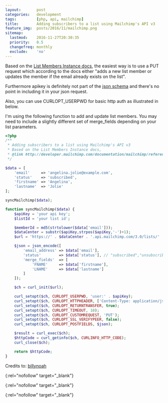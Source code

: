 ```yaml
---
layout:       post
categories:   development
tags:         [php, api, mailchimp]
title:        Adding subscribers to a list using Mailchimp's API v3
feature_img:  posts/2016/11/mailchimp.png
sitemap:
  lastmod:    2016-11-27T20:30:35
  priority:   0.5
  changefreq: monthly
  exclude:    'no'
---
```


Based on the [List Members Instance docs][0], the easiest way is to use a PUT request which according to the docs either "adds a new list member or updates the member if the email already exists on the list".

Furthermore apikey is definitely not part of the [json schema][1] and there's no point in including it in your json request.

Also, you can use CURLOPT_USERPWD for basic http auth as illustrated in below.

I'm using the following function to add and update list members. You may need to include a slightly different set of merge_fields depending on your list parameters.

```php
<?php
/**
 * Adding subscribers to a list using Mailchimp's API v3
 * Based on the List Members Instance docs,
 * @link http://developer.mailchimp.com/documentation/mailchimp/reference/lists/members/
 */

$data = [
    'email'     => 'angelina.jolie@example.com',
    'status'    => 'subscribed',
    'firstname' => 'Angelina',
    'lastname'  => 'Jolie'
];

syncMailchimp($data);

function syncMailchimp($data) {
    $apiKey = 'your api key';
    $listId = 'your list id';

    $memberId = md5(strtolower($data['email']));
    $dataCenter = substr($apiKey,strpos($apiKey,'-')+1);
    $url = 'https://' . $dataCenter . '.api.mailchimp.com/3.0/lists/' . $listId . '/members/' . $memberId;

    $json = json_encode([
        'email_address' => $data['email'],
        'status'        => $data['status'], // "subscribed","unsubscribed","cleaned","pending"
        'merge_fields'  => [
            'FNAME'     => $data['firstname'],
            'LNAME'     => $data['lastname']
        ]
    ]);

    $ch = curl_init($url);

    curl_setopt($ch, CURLOPT_USERPWD, 'user:' . $apiKey);
    curl_setopt($ch, CURLOPT_HTTPHEADER, ['Content-Type: application/json']);
    curl_setopt($ch, CURLOPT_RETURNTRANSFER, true);
    curl_setopt($ch, CURLOPT_TIMEOUT, 10);
    curl_setopt($ch, CURLOPT_CUSTOMREQUEST, 'PUT');
    curl_setopt($ch, CURLOPT_SSL_VERIFYPEER, false);
    curl_setopt($ch, CURLOPT_POSTFIELDS, $json);                                                                                                                 

    $result = curl_exec($ch);
    $httpCode = curl_getinfo($ch, CURLINFO_HTTP_CODE);
    curl_close($ch);

    return $httpCode;
}
```
Credits to: [billynoah][2]

[0]: http://kb.mailchimp.com/api/resources/lists/members/lists-members-instance
{:rel="nofollow" target="_blank"}

[1]: https://us9.api.mailchimp.com/schema/3.0/Lists/Members/Instance.json
{:rel="nofollow" target="_blank"}

[2]: http://stackoverflow.com/users/1767412/billynoah
{:rel="nofollow" target="_blank"}